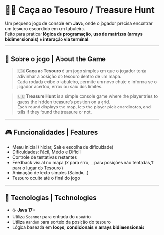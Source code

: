# 🏴‍☠️ Caça ao Tesouro / Treasure Hunt

Um pequeno jogo de console em **Java**, onde o jogador precisa encontrar um tesouro escondido em um tabuleiro.  
Feito para praticar **lógica de programação**, **uso de matrizes (arrays bidimensionais)** e **interação via terminal**.

---

## 🧩 Sobre o jogo | About the Game

> 🇧🇷 **Caça ao Tesouro** é um jogo simples em que o jogador tenta adivinhar a posição do tesouro dentro de um mapa.  
> Cada rodada exibe o tabuleiro, permite um novo chute e informa se o jogador acertou, errou ou saiu dos limites.

> 🇺🇸 **Treasure Hunt** is a simple console game where the player tries to guess the hidden treasure’s position on a grid.  
> Each round displays the map, lets the player pick coordinates, and tells if they found the treasure or not.

---

## 🎮 Funcionalidades | Features

- Menu inicial (Iniciar, Sair e escolha de dificuldade)  
- Dificuldades: Fácil, Médio e Difícil  
- Controle de tentativas restantes  
- Feedback visual no mapa (`X` para erro, `_` para posições não tentadas,`T` para o lugar do Tesouro )  
- Animação de texto simples (Saindo...)  
- Tesouro oculto até o final do jogo  

---

## 🧠 Tecnologias | Technologies

- ☕ **Java 17+**  
- Utiliza `Scanner` para entrada do usuário  
- Utiliza `Random` para sorteio da posição do tesouro  
- Lógica baseada em **loops**, **condicionais** e **arrays bidimensionais**
